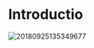 # Introductio

![20180925135349677](https://gitee.com/guozeping/blogimage/raw/master/20180925135349677.jpeg)

